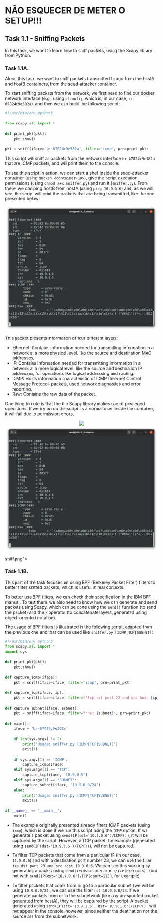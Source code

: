 # NÃO ESQUECER DE METER O SETUP!!!

## Task 1.1 - Sniffing Packets

In this task, we want to learn how to sniff packets, using the Scapy library from Python.

### Task 1.1A.

Along this task, we want to sniff packets transmitted to and from the hostA and hostB containers, from the seed-attacker container.

To start sniffing packets from the network, we first need to find our docker network interface (e.g., using `ifconfig`, which is, in our case, `br-87824c9e582a`), and then we can build the following script:

```py
#!/usr/bin/env python3

from scapy.all import *

def print_pkt(pkt):
    pkt.show()

pkt = sniff(iface='br-87824c9e582a', filter='icmp', prn=print_pkt)
```

This script will sniff all packets from the network interface `br-87824c9e582a` that are ICMP packets, and will print them to the console.

To see this script in action, we can start a shell inside the seed-attacker container (using `docksh <container-ID>`), give the script execution permissions (using `chmod a+x sniffer.py`) and run it (`sniffer.py`). From there, we can ping hostB from hostA (using `ping 10.9.0.6`) and, as we will see, the script will print the packets that are being transmitted, like the one presented below:

<p align="center" justify="center">
  <img src="./assets/LOGBOOK13/sniff.png">
</p>

This packet presents information of four different layers:

- Ethernet: Contains information needed for transmitting information in a network at a more physical level, like the source and destination MAC addresses.
- IP: Contains information needed for transmitting information in a network at a more logical level, like the source and destination IP addresses, for operations like logical addressing and routing.
- ICMP: Holds information characteristic of ICMP (Internet Control Message Protocol) packets, used network diagnostics and error reporting.
- Raw: Contains the raw data of the packet.

One thing to note is that the the Scapy library makes use of privileged operations. If we try to run the script as a normal user inside the container, it will fail due to permission errors.

<p align="center" justify="center">
  <img src="./assets/LOGBOOK13/failed-<p align="center" justify="center">
  <img src="./assets/LOGBOOK13/sniff.png">
</p>sniff.png">
</p>

### Task 1.1B.

This part of the task focuses on using BPF (Berkeley Packet Filter) filters to better filter sniffed packets, which is useful in real contexts.

To better use BPF filters, we can check their specification in the [IBM BPF manual](https://www.ibm.com/docs/en/qsip/7.4?topic=queries-berkeley-packet-filters). To test them, we also need to know how we can generate and send packets using Scapy, which can be done using the `send()` function (to send the packet) and the `/` operator (to concatenate layers, generated using object-oriented notation).

The usage of BPF filters is illustrated in the following script, adapted from the previous one and that can be used like `sniffer.py [ICMP|TCP|SUBNET]`:

```py
#!/usr/bin/env python3
from scapy.all import *
import sys

def print_pkt(pkt):
    pkt.show()

def capture_icmp(iface):
    pkt = sniff(iface=iface, filter='icmp', prn=print_pkt)

def capture_tcp(iface, ip):
    pkt = sniff(iface=iface, filter=f'tcp dst port 23 and src host {ip}', prn=print_pkt)

def capture_subnet(iface, subnet):
    pkt = sniff(iface=iface, filter=f'net {subnet}', prn=print_pkt)

def main():
    iface = 'br-87824c9e582a'

    if len(sys.argv) != 2:
        print("Usage: sniffer.py [ICMP|TCP|SUBNET]")
        exit(1)

    if sys.argv[1] == 'ICMP':
        capture_icmp(iface)
    elif sys.argv[1] == 'TCP':
        capture_tcp(iface, '10.9.0.5')
    elif sys.argv[1] == 'SUBNET':
        capture_subnet(iface, '10.9.0.0/24')
    else:
        print("Usage: sniffer.py [ICMP|TCP|SUBNET]")
        exit(1)

if __name__ == '__main__':
    main()
```

- The example originally presented already filters ICMP packets (using `icmp`), which is done if we run this script using the `ICMP` option. If we generate a packet using `send(IP(dst='10.9.0.6')/ICMP())`, it will be captured by the script. However, a TCP packet, for example (generated using `send(IP(dst='10.9.0.6')/TCP())`), will not be captured.

- To filter TCP packets that come from a particular IP (in our case, `10.9.0.6`) and with a destination port number 23, we can use the filter `tcp dst port 23 and src host 10.9.0.6`. We can see this working by generating a packet using `send(IP(dst='10.9.0.6')/TCP(dport=23))` (but not with `send(IP(dst='10.9.0.6')/TCP(dport=21))`, for example)

- To filter packets that come from or go to a particular subnet (we will be using `10.9.0.0/24`), we can use the filter `net 10.9.0.0/24`. If we generate packets from or to the subnetwork (like any un-spoofed packet generated from hostA), they will be captured by the script. A packet generated using `send(IP(src='10.9.1.5', dst='10.9.1.6')/ICMP())` will not appear in the console, however, since neither the destination nor the source are from the subnetwork.